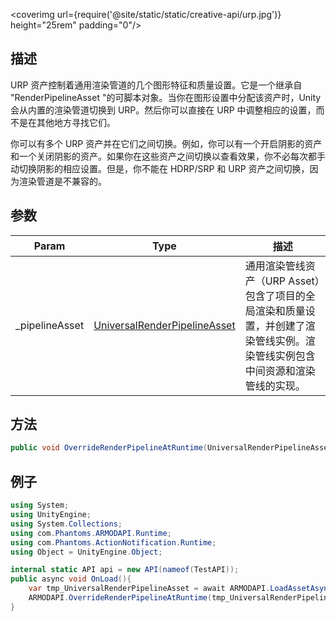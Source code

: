 <coverimg url={require('@site/static/static/creative-api/urp.jpg')} height="25rem" padding="0"/>

## 描述

URP 资产控制着通用渲染管道的几个图形特征和质量设置。它是一个继承自 "RenderPipelineAsset "的可脚本对象。当你在图形设置中分配该资产时，Unity 会从内置的渲染管道切换到 URP。然后你可以直接在 URP 中调整相应的设置，而不是在其他地方寻找它们。

你可以有多个 URP 资产并在它们之间切换。例如，你可以有一个开启阴影的资产和一个关闭阴影的资产。如果你在这些资产之间切换以查看效果，你不必每次都手动切换阴影的相应设置。但是，你不能在 HDRP/SRP 和 URP 资产之间切换，因为渲染管道是不兼容的。

## 参数

| Param           | Type                                                                                                                                      | 描述                                                                                                                          |
| --------------- | ----------------------------------------------------------------------------------------------------------------------------------------- | ----------------------------------------------------------------------------------------------------------------------------- |
| \_pipelineAsset | [UniversalRenderPipelineAsset](https://docs.unity3d.com/Packages/com.unity.render-pipelines.universal@12.1/manual/universalrp-asset.html) | 通用渲染管线资产（URP Asset）包含了项目的全局渲染和质量设置，并创建了渲染管线实例。渲染管线实例包含中间资源和渲染管线的实现。 |

## 方法

```cs
public void OverrideRenderPipelineAtRuntime(UniversalRenderPipelineAsset _pipelineAsset)
```

## 例子

```cs
using System;
using UnityEngine;
using System.Collections;
using com.Phantoms.ARMODAPI.Runtime;
using com.Phantoms.ActionNotification.Runtime;
using Object = UnityEngine.Object;

internal static API api = new API(nameof(TestAPI));
public async void OnLoad(){
    var tmp_UniversalRenderPipelineAsset = await ARMODAPI.LoadAssetAsync<Material>("UniversalRenderPipelineAsset");
    ARMODAPI.OverrideRenderPipelineAtRuntime(tmp_UniversalRenderPipelineAsset);
}

```
